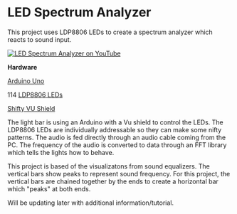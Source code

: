 # LED Spectrum Analyzer

This project uses LDP8806 LEDs to create a spectrum analyzer which reacts to sound input.

[![LED Spectrum Analyzer on YouTube](http://hackmycab.com/downloads/ytthumb2.jpg)](https://www.youtube.com/watch?v=iJcCQy9E0nU)

**Hardware**

[Arduino Uno](https://www.adafruit.com/products/50)

114 [LDP8806 LEDs](https://www.adafruit.com/products/1948)

[Shifty VU Shield](http://macetech.com/store/index.php?main_page=product_info&products_id=11)

The light bar is using an Arduino with a Vu shield to control the LEDs. The LDP8806 LEDs are individually addressable so they can make some nifty patterns. The audio is fed directly through an audio cable coming from the PC. The frequency of the audio is converted to data through an FFT library which tells the lights how to behave.

This project is based of the visualizatons from sound equalizers. The vertical bars show peaks to represent sound frequency. For this project, the vertical bars are chained together by the ends to create a horizontal bar which "peaks" at both ends.  

Will be updating later with additional information/tutorial.


